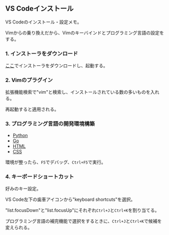 ## VS Codeインストール

VS Codeのインストール・設定メモ。

Vimからの乗り換えだから、Vimのキーバインドとプログラミング言語の設定をする。

### 1. インストーラをダウンロード

[ここ](https://code.visualstudio.com/)でインストーラをダウンロードし、起動する。

### 2. Vimのプラグイン

拡張機能検索で"vim"と検索し、インストールされている数の多いものを入れる。

再起動すると適用される。

### 3. プログラミング言語の開発環境構築

- [Python](https://github.com/cherryk98/install_vscode/blob/master/python.md)
- [Go](https://github.com/cherryk98/install_vscode/blob/master/go.md)
- [HTML](https://github.com/cherryk98/install_vscode/blob/master/html.md)
- [CSS](https://github.com/cherryk98/install_vscode/blob/master/css.md)

環境が整ったら、`F5`でデバッグ、`Ctrl+F5`で実行。

### 4. キーボードショートカット

好みのキー設定。

VS Code左下の歯車アイコンから"keyboard shortcuts"を選択。

"list.focusDown"と"list.focusUp"にそれぞれ`Ctrl+J`と`Ctrl+K`を割り当てる。

プログラミング言語の補完機能で選択をするときに、`Ctrl+J`と`Ctrl+K`で候補を変えられる。
